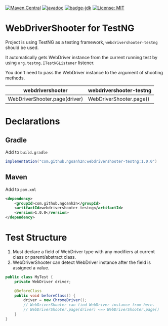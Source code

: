 [![Maven Central](https://maven-badges.herokuapp.com/maven-central/com.github.ngoanh2n/webdrivershooter-testng/badge.svg)](https://maven-badges.herokuapp.com/maven-central/com.github.ngoanh2n/webdrivershooter-testng)
[![javadoc](https://javadoc.io/badge2/com.github.ngoanh2n/webdrivershooter-testng/javadoc.svg)](https://javadoc.io/doc/com.github.ngoanh2n/webdrivershooter-testng)
[![badge-jdk](https://img.shields.io/badge/jdk-11-blue.svg)](http://www.oracle.com/technetwork/java/javase/downloads/index.html)
[![License: MIT](https://img.shields.io/badge/License-MIT-blueviolet.svg)](https://opensource.org/licenses/MIT)

# WebDriverShooter for TestNG
Project is using TestNG as a testing framework, `webdrivershooter-testng` should be used.

It automatically gets WebDriver instance from the current running test by using `org.testng.ITestNGListener` listener.

You don't need to pass the WebDriver instance to the argument of shooting methods.

| webdrivershooter   	        | webdrivershooter-testng |
|---	                        |---	                  |
| WebDriverShooter.page(driver) | WebDriverShooter.page() |

# Declarations
## Gradle
Add to `build.gradle`
```gradle
implementation("com.github.ngoanh2n:webdrivershooter-testng:1.0.0")
```

## Maven
Add to `pom.xml`
```xml
<dependency>
    <groupId>com.github.ngoanh2n</groupId>
    <artifactId>webdrivershooter-testng</artifactId>
    <version>1.0.0</version>
</dependency>
```

# Test Structure
1. Must declare a field of WebDriver type with any modifiers at current class or parent/abstract class.
2. WebDriverShooter can detect WebDriver instance after the field is assigned a value.

```java
public class MyTest {
    private WebDriver driver;

    @BeforeClass
    public void beforeClass() {
        driver = new ChromeDriver();
        // WebDriverShooter can find WebDriver instance from here.
        // WebDriverShooter.page(driver) <=> WebDriverShooter.page()
    }
}
```
